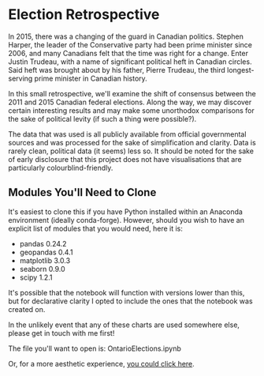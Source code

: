 # Election Retrospective

In 2015, there was a changing of the guard in Canadian politics. Stephen Harper, the leader of the Conservative party had been prime minister since 2006, and many Canadians felt that the time was right for a change. Enter Justin Trudeau, with a name of significant political heft in Canadian circles. Said heft was brought about by his father, Pierre Trudeau, the third longest-serving prime minister in Canadian history.

In this small retrospective, we'll examine the shift of consensus between the 2011 and 2015 Canadian federal elections. Along the way, we may discover certain interesting results and may make some unorthodox comparisons for the sake of political levity (if such a thing were possible?).

The data that was used is all publicly available from official governmental sources and was processed for the sake of simplification and clarity. Data is rarely clean, political data (it seems) less so. It should be noted for the sake of early disclosure that this project does not have visualisations that are particularly colourblind-friendly.

## Modules You'll Need to Clone 

It's easiest to clone this if you have Python installed within an Anaconda environment (ideally conda-forge). However, should you wish to have an explicit list of modules that you would need, here it is:

- pandas                    0.24.2 
- geopandas                 0.4.1
- matplotlib                3.0.3
- seaborn                   0.9.0
- scipy                     1.2.1

It's possible that the notebook will function with versions lower than this, but for declarative clarity I opted to include the ones that the notebook was created on.

In the unlikely event that any of these charts are used somewhere else, please get in touch with me first!

The file you'll want to open is: OntarioElections.ipynb

Or, for a more aesthetic experience, [you could click here](https://nbviewer.jupyter.org/github/pboulos/Election-Retrospective/blob/master/OntarioElections.ipynb).
